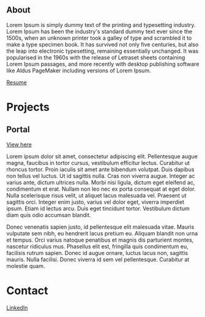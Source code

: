 ## About

Lorem Ipsum is simply dummy text of the printing and typesetting industry. Lorem Ipsum has been the industry's standard dummy text ever since the 1500s, when an unknown printer took a galley of type and scrambled it to make a type specimen book. It has survived not only five centuries, but also the leap into electronic typesetting, remaining essentially unchanged. It was popularised in the 1960s with the release of Letraset sheets containing Lorem Ipsum passages, and more recently with desktop publishing software like Aldus PageMaker including versions of Lorem Ipsum.

[Resume](/assets/cv.pdf)

# Projects

## Portal

[View here](/assets/portal_project.pdf)

Lorem ipsum dolor sit amet, consectetur adipiscing elit. Pellentesque augue magna, faucibus in tortor cursus, vestibulum efficitur lectus. Curabitur ut rhoncus tortor. Proin iaculis sit amet ante bibendum volutpat. Duis dapibus non tellus vel luctus. Ut id sagittis nulla. Cras non viverra augue. Integer ac varius ante, dictum ultrices nulla. Morbi nisi ligula, dictum eget eleifend ac, condimentum et erat. Nullam non leo nec ex porta consequat at eget dolor. Nulla scelerisque risus velit, ut aliquet lacus malesuada vel. Praesent ut sagittis orci. Integer enim justo, varius vel dolor eget, viverra imperdiet ipsum. Etiam id lectus arcu. Duis eget tincidunt tortor. Vestibulum dictum diam quis odio accumsan blandit.

Donec venenatis sapien justo, id pellentesque elit malesuada vitae. Mauris vulputate sem nibh, eu hendrerit lacus pretium eu. Aliquam blandit non urna et tempus. Orci varius natoque penatibus et magnis dis parturient montes, nascetur ridiculus mus. Phasellus elit est, fringilla quis condimentum eu, facilisis rutrum sapien. Donec id augue ornare, luctus lacus non, sagittis mauris. Nulla facilisi. Donec viverra id sem vel pellentesque. Curabitur at molestie quam.


# Contact

[LinkedIn](https://www.linkedin.com/in/d20/)
